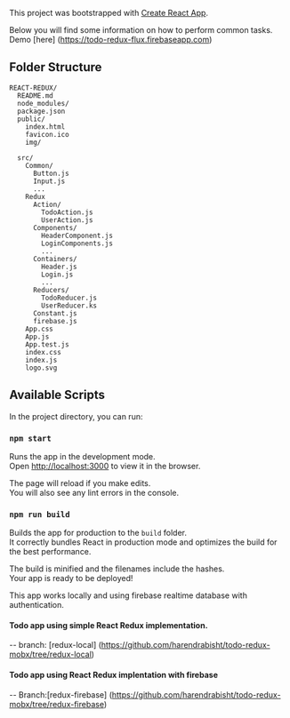 This project was bootstrapped with [Create React App](https://github.com/facebookincubator/create-react-app).

Below you will find some information on how to perform common tasks.<br>
Demo [here]
(https://todo-redux-flux.firebaseapp.com)



## Folder Structure

```
REACT-REDUX/
  README.md
  node_modules/
  package.json
  public/
    index.html
    favicon.ico
    img/

  src/
    Common/
      Button.js
      Input.js
      ...
    Redux
      Action/
        TodoAction.js
        UserAction.js
      Components/
        HeaderComponent.js
        LoginComponents.js
        ...
      Containers/
        Header.js
        Login.js
        ...
      Reducers/
        TodoReducer.js
        UserReducer.ks
      Constant.js
      firebase.js
    App.css
    App.js
    App.test.js
    index.css
    index.js
    logo.svg
```


## Available Scripts

In the project directory, you can run:

### `npm start`

Runs the app in the development mode.<br>
Open [http://localhost:3000](http://localhost:3000) to view it in the browser.

The page will reload if you make edits.<br>
You will also see any lint errors in the console.


### `npm run build`

Builds the app for production to the `build` folder.<br>
It correctly bundles React in production mode and optimizes the build for the best performance.

The build is minified and the filenames include the hashes.<br>
Your app is ready to be deployed!

This app works locally and using firebase realtime database with authentication.

#### Todo app using simple React Redux implementation.
-- branch: [redux-local]
(https://github.com/harendrabisht/todo-redux-mobx/tree/redux-local)

#### Todo app using React Redux implentation with firebase
-- Branch:[redux-firebase]
(https://github.com/harendrabisht/todo-redux-mobx/tree/redux-firebase)

